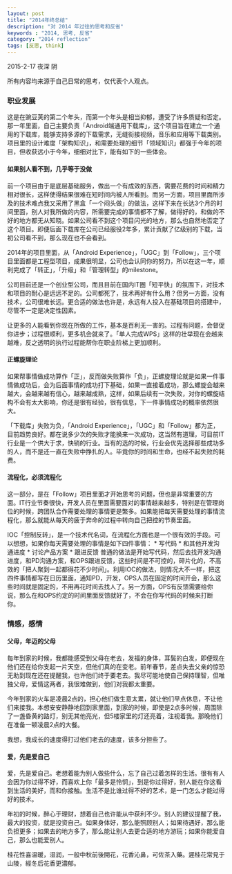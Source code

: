 ```yaml
---
layout: post
title: "2014年终总结"
description: "对 2014 年过往的思考和反省"
keywords : "2014, 思考, 反省"
category: "2014 reflection"
tags: [反思, think]
---
```



2015-2-17 夜深 阴

所有内容均来源于自己日常的思考，仅代表个人观点。

### 职业发展
这是在豌豆荚的第二个年头，而第一个年头是相当抑郁，遭受了许多质疑和否定。那一年里面，自己主要负责「Android端通用下载库」，这个项目旨在建立一个通用的下载库，能够支持多源的下载需求，无缝衔接视频，音乐和应用等下载类别。项目里的设计难度「架构知识」，和需要处理的细节「领域知识」都强于今年的项目，但收获远小于今年，细细对比下，能有如下的一些体会。

#### 如果别人看不到，几乎等于没做
前一个项目由于是底层基础服务，做出一个有成效的东西，需要花费的时间和精力相对很长，这样使得结果很难在短时间内被人所看到。而另一方面，项目里面所涉及的技术难点我又采用了黑盒「一个闷头做」的做法，这样下来在长达3个月的时间里面，别人对我所做的内容，所需要完成的事情都不了解，做得好的，和做的不好的地方都无从知晓。如果公司看不到这个项目闪光的地方，那么也自然地否定了这个项目。即便后面下载库在公司已经服役2年多，累计贡献了亿级别的下载，当初公司看不到，那么现在也不会看到。

2014年的项目里面，从「Android Experience」，「UGC」到「Follow」，三个项目里面都是工程型项目，成果很明显，公司也会认同你的努力，所以在这一年，顺利完成了「转正」，「升级」和「管理转型」的milestone。

公司目前还是一个创业型公司，而且目前在国内IT圈「短平快」的氛围下，对技术和项目的耐心是远远不足的。公司都死了，技术再好有什么用？但另一方面，没有技术，公司很难长远。更合适的做法也许是，永远有人投入在基础项目的搭建中，尽管不一定是决定性因素。

让更多的人能看到你现在所做的工作，基本是百利无一害的。过程有问题，会督促你进步；过程很顺利，更多机会就来了。「单人完成WPS」这样的壮举现在会越来越难，反之透明的执行过程能帮你在职业阶梯上更加顺利。

#### 正螺旋理论
如果帮事情做成功算作「正」，反而做失败算作「负」，正螺旋理论就是如果一件事情做成功后，会为后面事情的成功打下基础，如果一直接着成功，那么螺旋会越来越大，会越来越有信心，越来越成熟，这样，如果后续有一次失败，对你的螺旋结构不会有太大影响，你还是很有经验，很有信息，下一件事情成功的概率依然很大。

「下载库」失败为负，「Android Experience」，「UGC」和「Follow」都为正，目前趋势良好。都在说多少次的失败才能换来一次成功，这当然有道理，可目前IT行业是一个供大于求，快销的行业。当有的选的时候，行业会优先选择那些成功多的人，而不是还一直在失败中挣扎的人。毕竟你的时间和生命，也经不起失败的耗费。

#### 流程化，必须流程化
这一部分，是在「Follow」项目里面才开始思考的问题，但也是非常重要的方面。IT行业节奏很快，开发人员在里面需要面对的事情越来越多，特别是在管理岗位的时候，跨团队合作需要处理的事情更是繁多。如果能把每天需要处理的事情流程化，那么就能从每天的疲于奔命的过程中转向自己把控的节奏里面。

IOC「控制反转」，是一个技术代名词，在流程化方面也是一个很有效的手段。可以想想，如果你每天需要处理的事情是如下四件事情：
    * 写代码
    * 和其他开发沟通进度
    * 讨论产品方案
    * 跟进反馈
普通的做法是开始写代码，然后去找开发沟通进度，和PD沟通方案，和OPS跟进反馈，这些时间是不可控的，碎片化的，不高效的「把人聚到一起都得花不少时间」。利用IOC的做法，则情况大不一样，把这四件事情都写在日历里面，通知PD，开发，OPS人员在固定的时间开会，那么这些时间就是固定的，不用再花时间去找人了。另一方面，OPS有反馈需要给你说，那么在和OPS约定的时间里面反馈就好了，不会在你写代码的时候来打断你。

### 情感，感情
#### 父母，年迈的父母
每年到家的时候，我都能感受到父母在老去，发福的身体，耳鬓的白发，即便现在他们还在给你支起一片天空，但他们真的在变老。前年春节，差点失去父亲的惊恐无助到现在还在提醒我，也许他们终于要老去。我尽可能地使自己保持理智，但唯独父母，爱情这两者，我很难做到，他们对我都太重要。

今年到家的火车是凌晨2点的，担心他们做生意太累，就让他们早点休息，不让他们来接我。本想安安静静地回到家里面，到家的时候，即使是2点多时候，周围除了一盏昏黄的路灯，别无其他亮光，但5楼家里的灯还亮着，注视着我。那晚他们在准备一顿凌晨2点的大餐。

我想，我成长的速度得打过他们老去的速度，该多分担些了。

#### 爱，先是爱自己
爱，先是爱自己。老想着能为别人做些什么，忘了自己过着怎样的生活。很有有人会因为你过得不好，而喜欢上你「最多是怜悯」，到是你过得好，别人能在你这看到生活的美好，而和你接触。生活不是比谁过得不好的艺术，是一门怎么才能过得好的技术。

年初的时候，醉心于理财，想着自己也许能从中获利不少。别人的建议提醒了我，最大的投资，就是投资自己。如果身体好，那么能照顾别人；如果待遇好，那么能负担更多；如果去的地方多了，那么能让别人去更合适的地方游玩；如果你能爱自己，那么也能爱别人。

桂花性喜温暖，湿润，一般中秋前後開花，花香沁鼻，可佐茶入藥。遲桂花常見于山陵，經冬后花香更濃郁。
